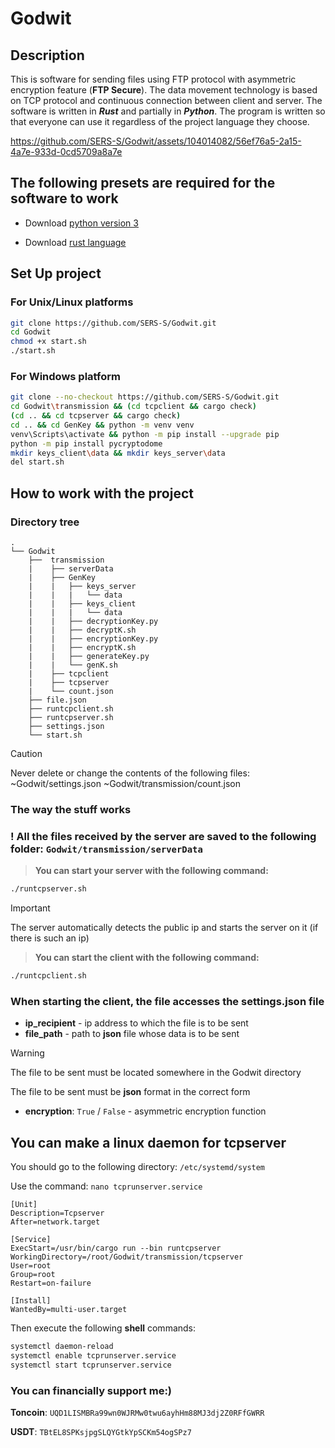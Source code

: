 # Godwit

## Description

This is software for sending files using FTP protocol with asymmetric encryption feature (**FTP Secure**). The data movement technology is based on TCP protocol and continuous connection between client and server. The software is written in ***Rust*** and partially in ***Python***. The program is written so that everyone can use it regardless of the project language they choose. 



https://github.com/SERS-S/Godwit/assets/104014082/56ef76a5-2a15-4a7e-933d-0cd5709a8a7e



## The following presets are required for the software to work

- Download [python version 3](https://www.python.org/downloads/)

- Download [rust language](https://www.rust-lang.org/tools/install)

## Set Up project

### For Unix/Linux platforms
```sh
git clone https://github.com/SERS-S/Godwit.git
cd Godwit
chmod +x start.sh 
./start.sh
```

### For Windows platform
```sh
git clone --no-checkout https://github.com/SERS-S/Godwit.git
cd Godwit\transmission && (cd tcpclient && cargo check) 
(cd .. && cd tcpserver && cargo check)
cd .. && cd GenKey && python -m venv venv 
venv\Scripts\activate && python -m pip install --upgrade pip 
python -m pip install pycryptodome
mkdir keys_client\data && mkdir keys_server\data
del start.sh
```
## How to work with the project

### Directory tree


```
.
└── Godwit
    ├──  transmission
    |    ├── serverData
    |    ├── GenKey
    |    |   ├── keys_server
    |    |   |   └── data             
    |    |   ├── keys_client 
    |    |   |   └── data     
    |    |   ├── decryptionKey.py
    |    |   ├── decryptK.sh
    |    |   ├── encryptionKey.py
    |    |   ├── encryptK.sh
    |    |   ├── generateKey.py
    |    |   └── genK.sh
    |    ├── tcpclient
    |    ├── tcpserver
    |    └── count.json
    ├── file.json
    ├── runtcpclient.sh
    ├── runtcpserver.sh
    ├── settings.json
    └── start.sh
```

> [!CAUTION]
> Never delete or change the contents of the following files:
> ~Godwit/settings.json
> ~Godwit/transmission/count.json

### The way the stuff works

### ! All the files received by the server are saved to the following folder: ```Godwit/transmission/serverData```

> **You can start your server with the following command:**
```sh
./runtcpserver.sh
```

> [!IMPORTANT]
> The server automatically detects the public ip and starts the server on it (if there is such an ip)

> **You can start the client with the following command:**
  ```sh
./runtcpclient.sh
```


### When starting the client, the file accesses the settings.json file
- **ip_recipient** - ip address to which the file is to be sent
- **file_path** - path to **json** file whose data is to be sent
> [!WARNING]
> The file to be sent must be located somewhere in the Godwit directory
>
> The file to be sent must be **json** format in the correct form
- **encryption**: ```True``` / ```False``` - asymmetric encryption function

## You can make a linux daemon for tcpserver
You should go to the following directory: ```/etc/systemd/system```

Use the command: ```nano tcprunserver.service```
```
[Unit]
Description=Tcpserver
After=network.target

[Service]
ExecStart=/usr/bin/cargo run --bin runtcpserver
WorkingDirectory=/root/Godwit/transmission/tcpserver
User=root
Group=root
Restart=on-failure

[Install]
WantedBy=multi-user.target
```
Then execute the following **shell** commands:
```sh
systemctl daemon-reload
systemctl enable tcprunserver.service
systemctl start tcprunserver.service
```
 ### You can financially support me:)
 
 **Toncoin**: ```UQD1LISMBRa99wn0WJRMw0twu6ayhHm88MJ3dj2Z0RFfGWRR```
 
 **USDT**: ```TBtEL8SPKsjpgSLQYGtkYpSCKm54ogSPz7```
